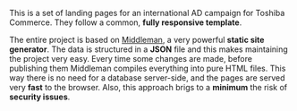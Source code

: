 This is a set of landing pages for an international AD campaign for Toshiba Commerce. They follow a common, **fully responsive template**.

The entire project is based on [Middleman](http://middlemanapp.com/), a very powerful **static site generator**.
The data is structured in a **JSON** file and this makes maintaining the project very easy.
Every time some changes are made, before publishing them Middleman compiles everything into pure HTML files. This way there is no need for
a database server-side, and the pages are served very **fast** to the browser. Also, this approach brigs to a **minimum** the risk of **security issues**.